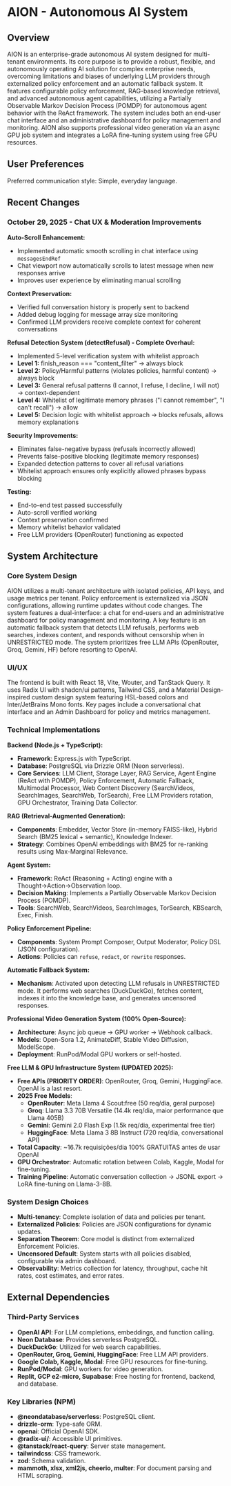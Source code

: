 # AION - Autonomous AI System

## Overview
AION is an enterprise-grade autonomous AI system designed for multi-tenant environments. Its core purpose is to provide a robust, flexible, and autonomously operating AI solution for complex enterprise needs, overcoming limitations and biases of underlying LLM providers through externalized policy enforcement and an automatic fallback system. It features configurable policy enforcement, RAG-based knowledge retrieval, and advanced autonomous agent capabilities, utilizing a Partially Observable Markov Decision Process (POMDP) for autonomous agent behavior with the ReAct framework. The system includes both an end-user chat interface and an administrative dashboard for policy management and monitoring. AION also supports professional video generation via an async GPU job system and integrates a LoRA fine-tuning system using free GPU resources.

## User Preferences
Preferred communication style: Simple, everyday language.

## Recent Changes

### October 29, 2025 - Chat UX & Moderation Improvements
**Auto-Scroll Enhancement:**
- Implemented automatic smooth scrolling in chat interface using `messagesEndRef`
- Chat viewport now automatically scrolls to latest message when new responses arrive
- Improves user experience by eliminating manual scrolling

**Context Preservation:**
- Verified full conversation history is properly sent to backend
- Added debug logging for message array size monitoring
- Confirmed LLM providers receive complete context for coherent conversations

**Refusal Detection System (detectRefusal) - Complete Overhaul:**
- Implemented 5-level verification system with whitelist approach
- **Level 1:** finish_reason === "content_filter" → always block
- **Level 2:** Policy/Harmful patterns (violates policies, harmful content) → always block
- **Level 3:** General refusal patterns (I cannot, I refuse, I decline, I will not) → context-dependent
- **Level 4:** Whitelist of legitimate memory phrases ("I cannot remember", "I can't recall") → allow
- **Level 5:** Decision logic with whitelist approach → blocks refusals, allows memory explanations

**Security Improvements:**
- Eliminates false-negative bypass (refusals incorrectly allowed)
- Prevents false-positive blocking (legitimate memory responses)
- Expanded detection patterns to cover all refusal variations
- Whitelist approach ensures only explicitly allowed phrases bypass blocking

**Testing:**
- End-to-end test passed successfully
- Auto-scroll verified working
- Context preservation confirmed
- Memory whitelist behavior validated
- Free LLM providers (OpenRouter) functioning as expected

## System Architecture

### Core System Design
AION utilizes a multi-tenant architecture with isolated policies, API keys, and usage metrics per tenant. Policy enforcement is externalized via JSON configurations, allowing runtime updates without code changes. The system features a dual-interface: a chat for end-users and an administrative dashboard for policy management and monitoring. A key feature is an automatic fallback system that detects LLM refusals, performs web searches, indexes content, and responds without censorship when in UNRESTRICTED mode. The system prioritizes free LLM APIs (OpenRouter, Groq, Gemini, HF) before resorting to OpenAI.

### UI/UX
The frontend is built with React 18, Vite, Wouter, and TanStack Query. It uses Radix UI with shadcn/ui patterns, Tailwind CSS, and a Material Design-inspired custom design system featuring HSL-based colors and Inter/JetBrains Mono fonts. Key pages include a conversational chat interface and an Admin Dashboard for policy and metrics management.

### Technical Implementations
**Backend (Node.js + TypeScript):**
- **Framework**: Express.js with TypeScript.
- **Database**: PostgreSQL via Drizzle ORM (Neon serverless).
- **Core Services**: LLM Client, Storage Layer, RAG Service, Agent Engine (ReAct with POMDP), Policy Enforcement, Automatic Fallback, Multimodal Processor, Web Content Discovery (SearchVideos, SearchImages, SearchWeb, TorSearch), Free LLM Providers rotation, GPU Orchestrator, Training Data Collector.

**RAG (Retrieval-Augmented Generation):**
- **Components**: Embedder, Vector Store (in-memory FAISS-like), Hybrid Search (BM25 lexical + semantic), Knowledge Indexer.
- **Strategy**: Combines OpenAI embeddings with BM25 for re-ranking results using Max-Marginal Relevance.

**Agent System:**
- **Framework**: ReAct (Reasoning + Acting) engine with a Thought→Action→Observation loop.
- **Decision Making**: Implements a Partially Observable Markov Decision Process (POMDP).
- **Tools**: SearchWeb, SearchVideos, SearchImages, TorSearch, KBSearch, Exec, Finish.

**Policy Enforcement Pipeline:**
- **Components**: System Prompt Composer, Output Moderator, Policy DSL (JSON configuration).
- **Actions**: Policies can `refuse`, `redact`, or `rewrite` responses.

**Automatic Fallback System:**
- **Mechanism**: Activated upon detecting LLM refusals in UNRESTRICTED mode. It performs web searches (DuckDuckGo), fetches content, indexes it into the knowledge base, and generates uncensored responses.

**Professional Video Generation System (100% Open-Source):**
- **Architecture**: Async job queue → GPU worker → Webhook callback.
- **Models**: Open-Sora 1.2, AnimateDiff, Stable Video Diffusion, ModelScope.
- **Deployment**: RunPod/Modal GPU workers or self-hosted.

**Free LLM & GPU Infrastructure System (UPDATED 2025):**
- **Free APIs (PRIORITY ORDER)**: OpenRouter, Groq, Gemini, HuggingFace. OpenAI is a last resort.
- **2025 Free Models**:
  - **OpenRouter**: Meta Llama 4 Scout:free (50 req/dia, geral purpose)
  - **Groq**: Llama 3.3 70B Versatile (14.4k req/dia, maior performance que Llama 405B)
  - **Gemini**: Gemini 2.0 Flash Exp (1.5k req/dia, experimental free tier)
  - **HuggingFace**: Meta Llama 3 8B Instruct (720 req/dia, conversational API)
- **Total Capacity**: ~16.7k requisições/dia 100% GRATUITAS antes de usar OpenAI
- **GPU Orchestrator**: Automatic rotation between Colab, Kaggle, Modal for fine-tuning.
- **Training Pipeline**: Automatic conversation collection → JSONL export → LoRA fine-tuning on Llama-3-8B.

### System Design Choices
- **Multi-tenancy**: Complete isolation of data and policies per tenant.
- **Externalized Policies**: Policies are JSON configurations for dynamic updates.
- **Separation Theorem**: Core model is distinct from externalized Enforcement Policies.
- **Uncensored Default**: System starts with all policies disabled, configurable via admin dashboard.
- **Observability**: Metrics collection for latency, throughput, cache hit rates, cost estimates, and error rates.

## External Dependencies

### Third-Party Services
- **OpenAI API**: For LLM completions, embeddings, and function calling.
- **Neon Database**: Provides serverless PostgreSQL.
- **DuckDuckGo**: Utilized for web search capabilities.
- **OpenRouter, Groq, Gemini, HuggingFace**: Free LLM API providers.
- **Google Colab, Kaggle, Modal**: Free GPU resources for fine-tuning.
- **RunPod/Modal**: GPU workers for video generation.
- **Replit, GCP e2-micro, Supabase**: Free hosting for frontend, backend, and database.

### Key Libraries (NPM)
- **@neondatabase/serverless**: PostgreSQL client.
- **drizzle-orm**: Type-safe ORM.
- **openai**: Official OpenAI SDK.
- **@radix-ui/**: Accessible UI primitives.
- **@tanstack/react-query**: Server state management.
- **tailwindcss**: CSS framework.
- **zod**: Schema validation.
- **mammoth, xlsx, xml2js, cheerio, multer**: For document parsing and HTML scraping.